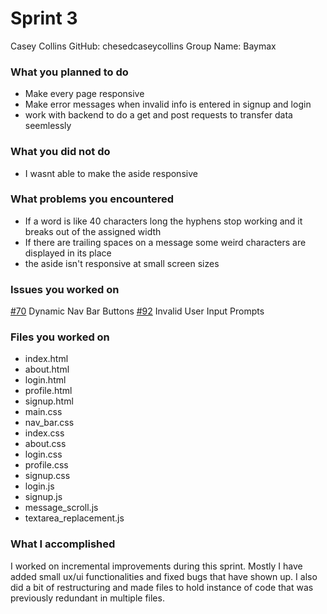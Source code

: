 # Sprint 3

Casey Collins
GitHub: chesedcaseycollins
Group Name: Baymax

### What you planned to do
+ Make every page responsive
+ Make error messages when invalid info is entered in signup and login
+ work with backend to do a get and post requests to transfer data seemlessly

### What you did not do
+ I wasnt able to make the aside responsive

### What problems you encountered
+ If a word is like 40 characters long the hyphens stop working and it breaks out of the assigned width
+ If there are trailing spaces on a message some weird characters are displayed in its place
+ the aside isn't responsive at small screen sizes

### Issues you worked on
[#70](https://github.com/MariAuxHer/Baymax/issues/70) Dynamic Nav Bar Buttons
[#92](https://github.com/MariAuxHer/Baymax/issues/92) Invalid User Input Prompts

### Files you worked on
+ index.html
+ about.html
+ login.html
+ profile.html
+ signup.html
+ main.css
+ nav_bar.css
+ index.css
+ about.css
+ login.css
+ profile.css
+ signup.css
+ login.js
+ signup.js
+ message_scroll.js
+ textarea_replacement.js

### What I accomplished
I worked on incremental improvements during this sprint. Mostly I have added small ux/ui functionalities and fixed bugs that have shown up. I also did a bit of restructuring and made files to hold instance of code that was previously redundant in multiple files. 